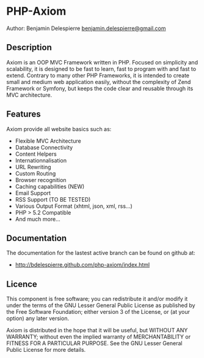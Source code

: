 PHP-Axiom
=========

Author: Benjamin Delespierre <benjamin.delespierre@gmail.com>

Description
-----------

Axiom is an OOP MVC Framework written in PHP. Focused on simplicity and scalability,
it is designed to be fast to learn, fast to program with and fast to extend.
Contrary to many other PHP Frameworks, it is intended to create small and 
medium web application easily, without the complexity of Zend Framework or 
Symfony, but keeps the code clear and reusable through its MVC architecture.


Features
--------

Axiom provide all website basics such as:

* Flexible MVC Architecture
* Database Connectivity
* Content Helpers
* Internationnalisation
* URL Rewriting
* Custom Routing
* Browser recognition
* Caching capabilities (NEW)
* Email Support
* RSS Support (TO BE TESTED)
* Various Output Format (xhtml, json, xml, rss...)
* PHP > 5.2 Compatible
* And much more... 

Documentation
-------------

The documentation for the lastest active branch can be found on github at:

* http://bdelespierre.github.com/php-axiom/index.html

Licence
-------

This component is free software; you can redistribute it and/or
modify it under the terms of the GNU Lesser General Public
License as published by the Free Software Foundation; either
version 3 of the License, or (at your option) any later version.

Axiom is distributed in the hope that it will be useful,
but WITHOUT ANY WARRANTY; without even the implied warranty of
MERCHANTABILITY or FITNESS FOR A PARTICULAR PURPOSE. See the GNU
Lesser General Public License for more details.